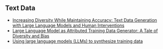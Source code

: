 ## Text Data
- [Increasing Diversity While Maintaining Accuracy: Text Data Generation with Large Language Models and Human Interventions](https://arxiv.org/abs/2306.04140)
- [Large Language Model as Attributed Training Data Generator: A Tale of Diversity and Bias](https://arxiv.org/abs/2306.15895)
- [Using large language models (LLMs) to synthesize training data](https://www.amazon.science/blog/using-large-language-models-llms-to-synthesize-training-data)
